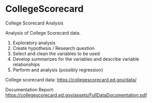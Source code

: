 # CollegeScorecard

College Scorecard Analysis

Analysis of College Scorecard data.

1. Exploratory analysis
2. Create hypothesis / Research question
3. Select and clean the variables to be used
4. Develop summarizes for the variables and describe variable relationships
5. Perform and analysis (possibly regression)

College scorecard data: https://collegescorecard.ed.gov/data/

Documentation Report: https://collegescorecard.ed.gov/assets/FullDataDocumentation.pdf

